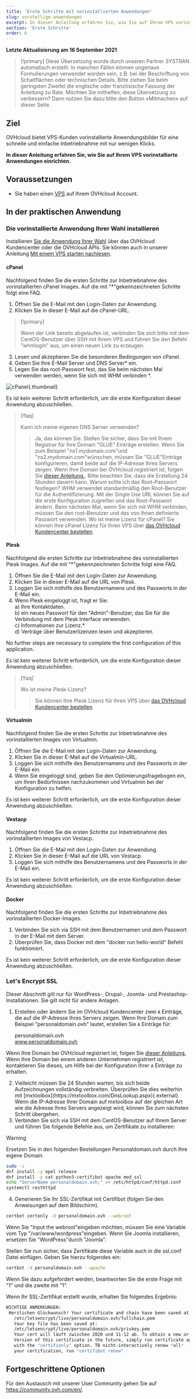 ```yaml
---
title: 'Erste Schritte mit vorinstallierten Anwendungen'
slug: vorstellige-anwendungen
excerpt: In dieser Anleitung erfahren Sie, wie Sie auf Ihrem VPS vorinstallierte Anwendungen einrichten.
section: 'Erste Schritte'
order: 6
---
```


**Letzte Aktualisierung am 16 September 2021**

> [!primary]
> Diese Übersetzung wurde durch unseren Partner SYSTRAN automatisch erstellt. In manchen Fällen können ungenaue Formulierungen verwendet worden sein, z.B. bei der Beschriftung von Schaltflächen oder technischen Details. Bitte ziehen Sie beim geringsten Zweifel die englische oder französische Fassung der Anleitung zu Rate. Möchten Sie mithelfen, diese Übersetzung zu verbessern? Dann nutzen Sie dazu bitte den Button «Mitmachen» auf dieser Seite.
>

## Ziel

OVHcloud bietet VPS-Kunden vorinstallierte Anwendungsbilder für eine schnelle und einfache Inbetriebnahme mit nur wenigen Klicks. 

**In dieser Anleitung erfahren Sie, wie Sie auf Ihrem VPS vorinstallierte Anwendungen einrichten.**

## Voraussetzungen

- Sie haben einen [VPS](https://www.ovhcloud.com/de/vps/) auf Ihrem OVHcloud Account.

## In der praktischen Anwendung

### Die vorinstallierte Anwendung Ihrer Wahl installieren

Installieren [Sie die Anwendung Ihrer Wahl](https://www.ovh.com/auth/?action=gotomanager&from=https://www.ovh.de/&ovhSubsidiary=de) über das OVHcloud Kundencenter oder die OVHcloud APIs. Sie können auch in unserer Anleitung [Mit einem VPS starten nachlesen](../erste-schritte-mit-einem-vps/).
 
#### cPanel

Nachfolgend finden Sie die ersten Schritte zur Inbetriebnahme des vorinstallierten cPanel Images. Auf die mit "\*"gekennzeichneten Schritte folgt eine FAQ.

1. Öffnen Sie die E-Mail mit den Login-Daten zur Anwendung.
2. Klicken Sie in dieser E-Mail auf die cPanel-URL.

> [!primary]
>
> Wenn der Link bereits abgelaufen ist, verbinden Sie sich bitte mit dem CentOS-Benutzer über SSH mit Ihrem VPS und führen Sie den Befehl "whmlogin" aus, um einen neuen Link zu erzeugen.
>

<ol start="3">
  <li>Lesen und akzeptieren Sie die besonderen Bedingungen von cPanel.</li>
  <li>Geben Sie Ihre E-Mail Server und DNS Server* ein.</li>
  <li>Legen Sie das root-Passwort fest, das Sie beim nächsten Mal verwenden werden, wenn Sie sich mit WHM verbinden *.</li>
</ol>

![cPanel](images/change_root.png){.thumbnail}

Es ist kein weiterer Schritt erforderlich, um die erste Konfiguration dieser Anwendung abzuschließen.

> [!faq]
>
> Kann ich meine eigenen DNS Server verwenden?
>> Ja, das können Sie. Stellen Sie sicher, dass Sie mit Ihrem Registrar für Ihre Domain "GLUE" Einträge erstellen. Wenn Sie zum Beispiel "ns1.mydomain.com"und "ns2.mydomain.com"wünschen, müssen Sie "GLUE"Einträge konfigurieren, damit beide auf die IP-Adresse Ihres Servers zeigen. Wenn Ihre Domain bei OVHcloud registriert ist, folgen Sie [dieser Anleitung.](../../domains/glue-registry/#schritt-1-glue-eintrage-hinzufugen). Bitte beachten Sie, dass die Erstellung 24 Stunden dauern kann.
> Warum sollte ich das Root-Passwort festlegen?
>> WHM verwendet standardmäßig den Root-Benutzer für die Authentifizierung. Mit der Single Use URL können Sie auf die erste Konfiguration zugreifen und das Root-Passwort ändern. Beim nächsten Mal, wenn Sie sich mit WHM verbinden, müssen Sie den root-Benutzer und das von Ihnen definierte Passwort verwenden.
> Wo ist meine Lizenz für cPanel?
>> Sie können Ihre cPanel Lizenz für Ihren VPS über [das OVHcloud Kundencenter bestellen](https://www.ovh.com/manager/dedicated/#/configuration/license/order).

#### Plesk

Nachfolgend die ersten Schritte zur Inbetriebnahme des vorinstallierten Plesk Images. Auf die mit "\*"gekennzeichneten Schritte folgt eine FAQ.

1. Öffnen Sie die E-Mail mit den Login-Daten zur Anwendung.
2. Klicken Sie in dieser E-Mail auf die URL von Plesk.
3. Loggen Sie sich mithilfe des Benutzernamens und des Passworts in der E-Mail ein.
4. Wenn Plesk eingeloggt ist, fragt er Sie:   
    a) Ihre Kontaktdaten.  
    b) ein neues Passwort für den "Admin"-Benutzer, das Sie für die Verbindung mit dem Plesk Interface verwenden.  
    c) Informationen zur Lizenz.*  
    d) Verträge über Benutzerlizenzen lesen und akzeptieren.  

No further steps are necessary to complete the first configuration of this application.

Es ist kein weiterer Schritt erforderlich, um die erste Konfiguration dieser Anwendung abzuschließen.

> [!faq]
>
> Wo ist meine Plesk-Lizenz?
>> Sie können Ihre Plesk Lizenz für Ihren VPS über [das OVHcloud Kundencenter bestellen](https://www.ovh.com/manager/dedicated/#/configuration/license/order).

#### Virtualmin

Nachfolgend finden Sie die ersten Schritte zur Inbetriebnahme des vorinstallierten Images von Virtualmin. 

1. Öffnen Sie die E-Mail mit den Login-Daten zur Anwendung.
2. Klicken Sie in dieser E-Mail auf die Virtualmin-URL.
3. Loggen Sie sich mithilfe des Benutzernamens und des Passworts in der E-Mail ein.
4. Wenn Sie eingeloggt sind, geben Sie den Optimierungsfragebogen ein, um Ihren Bedürfnissen nachzukommen und Virtualmin bei der Konfiguration zu helfen.

Es ist kein weiterer Schritt erforderlich, um die erste Konfiguration dieser Anwendung abzuschließen.

#### Vestacp

Nachfolgend finden Sie die ersten Schritte zur Inbetriebnahme des vorinstallierten Images von Vestacp.

1. Öffnen Sie die E-Mail mit den Login-Daten zur Anwendung.
2. Klicken Sie in dieser E-Mail auf die URL von Vestacp.
3. Loggen Sie sich mithilfe des Benutzernamens und des Passworts in der E-Mail ein.

Es ist kein weiterer Schritt erforderlich, um die erste Konfiguration dieser Anwendung abzuschließen.

#### Docker

Nachfolgend finden Sie die ersten Schritte zur Inbetriebnahme des vorinstallierten Docker-Images.

1. Verbinden Sie sich via SSH mit dem Benutzernamen und dem Passwort in der E-Mail mit dem Server.
2. Überprüfen Sie, dass Docker mit dem "docker run hello-world" Befehl funktioniert.

Es ist kein weiterer Schritt erforderlich, um die erste Konfiguration dieser Anwendung abzuschließen.

### Let's Encrypt SSL

Dieser Abschnitt gilt nur für WordPress-, Drupal-, Joomla- und Prestashop-Installationen. Sie gilt nicht für andere Anlagen.

1. Erstellen oder ändern Sie im OVHcloud Kundencenter zwei `A` Einträge, die auf die IP-Adresse Ihres Servers zeigen. Wenn Ihre Domain zum Beispiel "personaldomain.ovh" lautet, erstellen Sie `A` Einträge für:  

     personaldomain.ovh <br>
     www.personaldomain.ovh <br>  

Wenn Ihre Domain bei OVHcloud registriert ist, folgen Sie [dieser Anleitung.](../../domains/webhosting_bearbeiten_der_dns_zone/)
<br>Wenn Ihre Domain bei einem anderen Unternehmen registriert ist, kontaktieren Sie dieses, um Hilfe bei der Konfiguration Ihrer `A` Einträge zu erhalten.

<ol start="2">
  <li>Vielleicht müssen Sie 24 Stunden warten, bis sich beide Aufzeichnungen vollständig verbreiten. Überprüfen Sie dies weiterhin mit [mxtoolbox](https://mxtoolbox.com/DnsLookup.aspx){.external}. Wenn die IP-Adresse Ihrer Domain auf mxtoolbox auf der gleichen Art wie die Adresse Ihres Servers angezeigt wird, können Sie zum nächsten Schritt übergehen.</li>

  <li>Verbinden Sie sich via SSH mit dem CentOS-Benutzer auf Ihrem Server und führen Sie folgende Befehle aus, um Zertifikate zu installieren:</li>
</ol>

> [!warning]
>
> Ersetzen Sie in den folgenden Bestellungen Personaldomain.ovh durch Ihre eigene Domain.
>

```sh
sudo -i
dnf install -y epel release
dnf install -y cat python3-certifibot apache mod_ssl
echo "ServerName personaldomain.ovh;" >> /etc/httpd/conf/httpd.conf
systemctl resthttpd
```

<ol start="4">
  <li> Generieren Sie Ihr SSL-Zertifikat mit Certifibot (folgen Sie den Anweisungen auf dem Bildschirm).</li>
</ol>

```sh
certbot certonly -d personaldomain.ovh --webroot
```

Wenn Sie "Input the webroot"eingeben möchten, müssen Sie eine Variable vom Typ "/var/www/wordpress"eingeben. Wenn Sie Joomla installieren, ersetzen Sie "WordPress"durch "Joomla".

Stellen Sie nun sicher, dass Zertifikate diese Variable auch in die ssl.conf Datei einfügen. Geben Sie hierzu folgendes ein:

```sh
certbot -d personaldomain.ovh --apache
```

Wenn Sie dazu aufgefordert werden, beantworten Sie die erste Frage mit "1" und die zweite mit "1".

Wenn Ihr SSL-Zertifikat erstellt wurde, erhalten Sie folgendes Ergebnis:

```sh
WICHTIGE ANMERKUNGEN:
 Herzlichen Glückwunsch! Your certificate and chain have been saved at:
   /etc/letsencrypt/live/personaldomain.ovh/fullchain.pem
   Your key file has been saved at:
   /etc/letsencrypt/live/personaldomain.ovh/privkey.pem
   Your cert will läuft zwischen 2020 und 11-12 ab. To obtain a new or tweaked
   Version of this certificate in the future, simply run certificate again
   with the "certifionly" option. TB nicht-interactively renew *all*
   your certification, run "certifibot renew"
```

## Fortgeschrittene Optionen

Für den Austausch mit unserer User Community gehen Sie auf <https://community.ovh.com/en/>.
